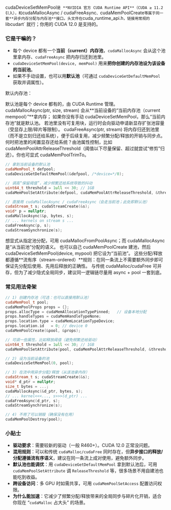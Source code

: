 cudaDeviceSetMemPool` 是 **NVIDIA 官方 CUDA Runtime API**（CUDA ≥ 11.2 引入），和 `cudaMallocAsync / cudaFreeAsync`、`cudaMemPoolCreate` 等属于同一套**异步内存分配与内存池**接口。头文件在 `cuda_runtime_api.h`，链接用常规的 `libcudart` 就行；你用的 CUDA 12.0 是支持的。

### 它是干嘛的？

* 每个 device 都有一个**当前（current）内存池**，`cudaMallocAsync` 会从这个池里拿内存、`cudaFreeAsync` 把内存归还到池里。
* `cudaDeviceSetMemPool(device, memPool)` 用来**把你创建的内存池设为该设备的当前池**。
* 如果不手动设置，也可以用**默认池**（可通过 `cudaDeviceGetDefaultMemPool` 获取并调属性）。

默认内存池：

默认池是每个 device 都有的，由 CUDA Runtime 管理。\
cudaMallocAsync(ptr, size, stream) 会从**当前设备的“当前内存池（current mempool）”**拿内存；
如果你没有手动 cudaDeviceSetMemPool，那么“当前内存池”就是默认池。
若池里没有可复用块，运行时会向驱动申请新显存扩张池容量（受显存上限/碎片等限制）。
cudaFreeAsync(ptr, stream) 将内存归还到池里（而不是立刻归还给系统），便于后续复用，减少频繁分配/释放的开销与同步点。
何时把池里的闲置显存还给系统？由池属性控制，比如 cudaMemPoolAttrReleaseThreshold（阈值以下尽量保留、超过就尝试“修剪”归还）。你也可显式 cudaMemPoolTrimTo。

``` cpp
// 拿到当前设备的默认池
cudaMemPool_t defpool;
cudaDeviceGetDefaultMemPool(&defpool, /*device=*/0);

// 调高“保留阈值”，减少频繁还给系统导致的抖动
uint64_t threshold = 1ull << 30; // 1GB
cudaMemPoolSetAttribute(defpool, cudaMemPoolAttrReleaseThreshold, &threshold);

// 直接用 cudaMallocAsync / cudaFreeAsync（会走当前池；此处即默认池）
cudaStream_t s; cudaStreamCreate(&s);
void* p = nullptr;
cudaMallocAsync(&p, bytes, s);
// ... kernels on stream s ...
cudaFreeAsync(p, s);
cudaStreamSynchronize(s);
```

想显式从指定池分配，可用 cudaMallocFromPoolAsync；而 cudaMallocAsync 是“从当前池”分配的语义。
也可以自己 cudaMemPoolCreate 建池，然后 cudaDeviceSetMemPool(device, mypool) 把它设为“当前池”。
这些分配/释放都遵循**流有序（stream-ordered）**规则：在同一条流上不需要额外同步即可保证先分配后使用、先用后释放的正确性。
与传统 cudaMalloc/cudaFree 可并存，但为了减少隐式全局同步，建议同一逻辑链尽量用 async + pool 一套到底。

### 常见用法骨架

```cpp
// 1) 创建内存池（可选：也可以直接用默认池）
cudaMemPool_t pool;
cudaMemPoolProps props = {};
props.allocType = cudaMemAllocationTypePinned;   // 设备本地分配
props.handleTypes = cudaMemHandleTypeNone;
props.location.type = cudaMemLocationTypeDevice;
props.location.id   = 0; // device 0
cudaMemPoolCreate(&pool, &props);

// 可调一些属性，比如释放阈值（避免频繁还给驱动）
uint64_t threshold = 1ull << 30; // 1GB
cudaMemPoolSetAttribute(pool, cudaMemPoolAttrReleaseThreshold, &threshold);

// 2) 设为当前设备的池
cudaDeviceSetMemPool(0, pool);

// 3) 在流中用异步分配/释放（从该池拿内存）
cudaStream_t s; cudaStreamCreate(&s);
void* d_ptr = nullptr;
size_t bytes = ...;
cudaMallocAsync(&d_ptr, bytes, s);
// ... kernel<<<..., s>>>(d_ptr) ...
cudaFreeAsync(d_ptr, s);
cudaStreamSynchronize(s);

// 4) 不用了可以销毁（确保没有在用）
cudaMemPoolDestroy(pool);
```

### 小贴士

* **驱动要求**：需要较新的驱动（一般 R460+）。CUDA 12.0 正常没问题。
* **混用规则**：可以和传统 `cudaMalloc/cudaFree` 同时存在，但**异步接口的释放/分配遵循流有序语义**，建议在同一条流上成对使用，避免额外同步。
* **默认池也能调优**：用 `cudaDeviceGetDefaultMemPool` 拿到默认池后，可用 `cudaMemPoolSetAttribute` 调 `ReleaseThreshold` 等，很多场景不用自建池也能吃到收益。
* **跨设备访问**：多 GPU 时如需共享，可用 `cudaMemPoolSetAccess` 配置访问权限。
* **为什么能加速**：它减少了频繁分配/释放带来的全局同步与碎片化开销，适合你现在 “`cudaMalloc` 占大头” 的场景。
